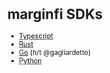 # marginfi SDKs

* [Typescript](ts/)
* [Rust](rust/)
* [Go](https://github.com/gagliardetto/marginfi-go) (h/t @gagliardetto)
* [Python](python/)
